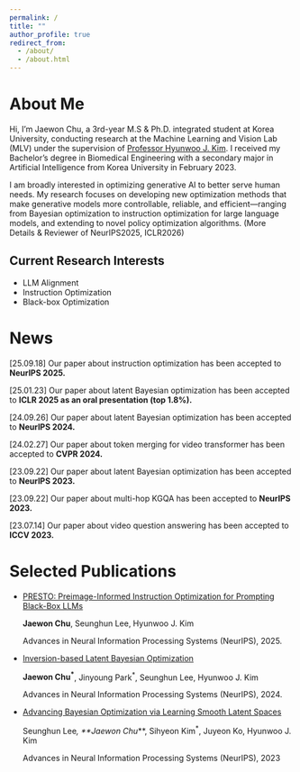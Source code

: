 ```yaml
---
permalink: /
title: ""
author_profile: true
redirect_from: 
  - /about/
  - /about.html
---
```

About Me
======
Hi, I’m Jaewon Chu, a 3rd-year M.S & Ph.D. integrated student at Korea University, conducting research at the Machine Learning and Vision Lab (MLV) under the supervision of [Professor Hyunwoo J. Kim](https://www.hyunwoojkim.com/). I received my Bachelor’s degree in Biomedical Engineering with a secondary major in Artificial Intelligence from Korea University in February 2023.

I am broadly interested in optimizing generative AI to better serve human needs. My research focuses on developing new optimization methods that make generative models more controllable, reliable, and efficient—ranging from Bayesian optimization to instruction optimization for large language models, and extending to novel policy optimization algorithms. (More Details & Reviewer of NeurIPS2025, ICLR2026)

Current Research Interests
------
- LLM Alignment
- Instruction Optimization
- Black-box Optimization

News
======
[25.09.18] Our paper about instruction optimization has been accepted to **NeurIPS 2025.**

[25.01.23] Our paper about latent Bayesian optimization has been accepted to **ICLR 2025 as an oral presentation (top 1.8%).**

[24.09.26] Our paper about latent Bayesian optimization has been accepted to **NeurIPS 2024.**

[24.02.27] Our paper about token merging for video transformer has been accepted to **CVPR 2024.**

[23.09.22] Our paper about latent Bayesian optimization has been accepted to **NeurIPS 2023.**

[23.09.22] Our paper about multi-hop KGQA has been accepted to **NeurIPS 2023.**

[23.07.14] Our paper about video question answering has been accepted to **ICCV 2023.**

Selected Publications
======
- <u>PRESTO: Preimage-Informed Instruction Optimization for Prompting Black-Box LLMs</u>

  **Jaewon Chu**, Seunghun Lee, Hyunwoo J. Kim

  Advances in Neural Information Processing Systems (NeurIPS), 2025.

- <u>Inversion-based Latent Bayesian Optimization</u>

  **Jaewon Chu<sup>*</sup>**, Jinyoung Park<sup>*</sup>, Seunghun Lee, Hyunwoo J. Kim

  Advances in Neural Information Processing Systems (NeurIPS), 2024.

- <u>Advancing Bayesian Optimization via Learning Smooth Latent Spaces</u>

  Seunghun Lee<sup>*</sup>, **Jaewon Chu<sup>*</sup>**, Sihyeon Kim<sup>*</sup>, Juyeon Ko, Hyunwoo J. Kim
  
  Advances in Neural Information Processing Systems (NeurIPS), 2023